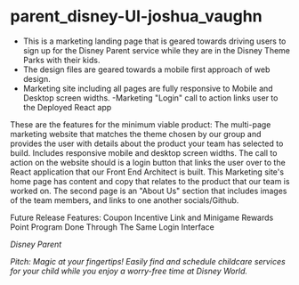 # parent_disney-UI-joshua_vaughn

  - This is a marketing landing page that is geared towards driving users to sign up for the Disney Parent service while they are in the Disney Theme Parks with their kids.
  - The design files are geared towards a mobile first approach of web design.
  - Marketing site including all pages are fully responsive to Mobile and
    Desktop screen widths.
  -Marketing "Login" call to action links user to the Deployed React app

 These are the features for the minimum viable product:
The multi-page marketing website that matches the theme chosen by our group and provides the user with details about the product your team has selected to build.
Includes responsive mobile and desktop screen widths.
The call to action on the website should is a login button that links the user over to the React application that our Front End Architect is built.
This Marketing site's home page has content and copy that relates to the product that our team is worked on.
The second page is an "About Us" section that includes images of the team members, and links to one another socials/Github.








Future Release Features:
Coupon Incentive Link and Minigame
Rewards Point Program Done Through The Same Login Interface 





*Disney Parent*

_Pitch: Magic at your fingertips! Easily find and schedule childcare services for your child while you enjoy a worry-free time at Disney World._




